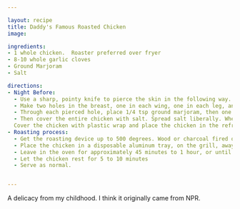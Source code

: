 ```yaml
---

layout: recipe
title: Daddy's Famous Roasted Chicken
image: 

ingredients:
- 1 whole chicken.  Roaster preferred over fryer
- 8-10 whole garlic cloves 
- Ground Marjoram
- Salt

directions: 
- Night Before: 
  - Use a sharp, pointy knife to pierce the skin in the following way. Make a hole large enough to insert a garlic clove and the marjoram between the skin and the meat. 
  - Make two holes in the breast, one in each wing, one in each leg, and one in each thigh. 
  - Through each pierced hole, place 1/4 tsp ground marjoram, then one whole garlic clove. 
  - Then cover the entire chicken with salt. Spread salt liberally. When you believe you have spread too much salt, and are sure you have ruined it, you are getting close, give it a little more. 
  Cover the chicken with plastic wrap and place the chicken in the refrigerator overnight. 
- Roasting process:
  - Get the roasting device up to 500 degrees. Wood or charcoal fired oven or grill is recommended. An indoor oven can work as well, but there is a risk of intense smoke. 
  - Place the chicken in a disposable aluminum tray, on the grill, away from direct heat. 
  - Leave in the oven for approximately 45 minutes to 1 hour, or until the internal temperature reaches 160 degrees. 
  - Let the chicken rest for 5 to 10 minutes
  - Serve as normal. 


---
```

A delicacy from my childhood. I think it originally came from NPR.  